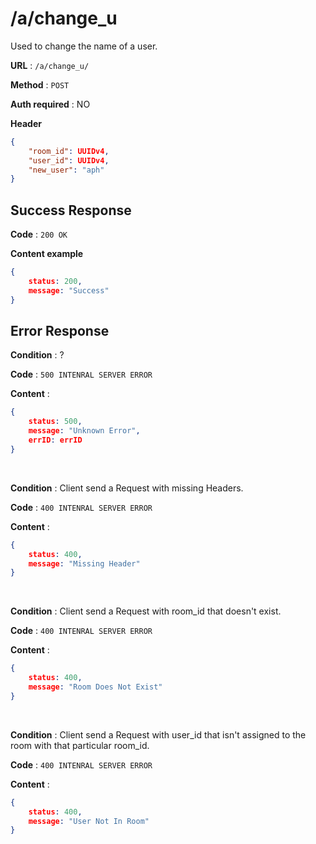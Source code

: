 # /a/change_u
Used to change the name of a user.

**URL** : `/a/change_u/`

**Method** : `POST`

**Auth required** : NO

**Header**

```json
{
    "room_id": UUIDv4,
    "user_id": UUIDv4,
    "new_user": "aph"
}
```

## Success Response

**Code** : `200 OK`

**Content example**

```json
{
    status: 200,
    message: "Success"
}
```

## Error Response

**Condition** : ?

**Code** : `500 INTENRAL SERVER ERROR`

**Content** : 

```json
{
    status: 500,
    message: "Unknown Error",
    errID: errID
}
```

<br>

**Condition** : Client send a Request with missing Headers.

**Code** : `400 INTENRAL SERVER ERROR`

**Content** : 

```json
{
    status: 400,
    message: "Missing Header"
}
```

<br>

**Condition** : Client send a Request with room_id that doesn't exist.

**Code** : `400 INTENRAL SERVER ERROR`

**Content** : 

```json
{
    status: 400,
    message: "Room Does Not Exist"
}
```

<br>

**Condition** : Client send a Request with user_id that isn't assigned to the room with that particular room_id.

**Code** : `400 INTENRAL SERVER ERROR`

**Content** : 

```json
{
    status: 400,
    message: "User Not In Room"
}
```
